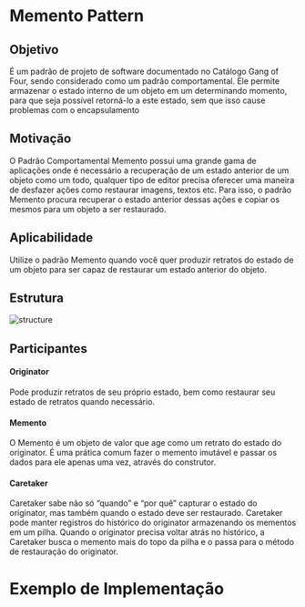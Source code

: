 # Memento Pattern
## Objetivo
É um padrão de projeto de software documentado no Catálogo Gang of Four, sendo considerado como um padrão comportamental. Ele permite armazenar o estado interno de um objeto em um determinando momento, para que seja possível retorná-lo a este estado, sem que isso cause problemas com o encapsulamento
## Motivação
O Padrão Comportamental Memento possui uma grande gama de aplicações onde é necessário a recuperação de um estado anterior de um objeto como um todo, qualquer tipo de editor precisa oferecer uma maneira de desfazer ações como restaurar imagens, textos etc. Para isso, o padrão Memento procura recuperar o estado anterior dessas ações e copiar os mesmos para um objeto a ser restaurado.
## Aplicabilidade
 Utilize o padrão Memento quando você quer produzir retratos do estado de um objeto para ser capaz de restaurar um estado anterior do objeto.
## Estrutura
![structure](https://refactoring.guru/images/patterns/diagrams/memento/structure1.png)
## Participantes
#### Originator
Pode produzir retratos de seu próprio estado, bem como restaurar seu estado de retratos quando necessário.
#### Memento
O Memento é um objeto de valor que age como um retrato do estado do originator. É uma prática comum fazer o memento imutável e passar os dados para ele apenas uma vez, através do construtor.
#### Caretaker
Caretaker sabe não só “quando” e “por quê” capturar o estado do originator, mas também quando o estado deve ser restaurado.
Caretaker pode manter registros do histórico do originator armazenando os mementos em um pilha. Quando o originator precisa voltar atrás no histórico, a Caretaker busca o memento mais do topo da pilha e o passa para o método de restauração do originator.

# Exemplo de Implementação
